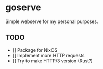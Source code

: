 # goserve
Simple webserve for my personal purposes.

## TODO
- [] Package for NixOS
- [] Implement more HTTP requests
- [] Try to make HTTP/3 version (Rust?)
